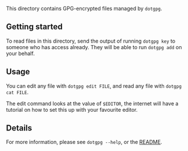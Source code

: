 This directory contains GPG-encrypted files managed by `dotgpg`.

Getting started
---------------

To read files in this directory, send the output of running `dotgpg key` to someone
who has access already. They will be able to run `dotgpg add` on your behalf.

Usage
-----

You can edit any file with `dotgpg edit FILE`, and read any file with `dotgpg cat FILE`.

The edit command looks at the value of `$EDITOR`, the internet will have a tutorial on
how to set this up with your favourite editor.

Details
-------

For more information, please see `dotgpg --help`, or the [README](https://github.com/ConradIrwin/dotgpg).
